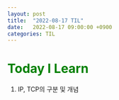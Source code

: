 ```yaml
---
layout: post
title:  "2022-08-17 TIL"
date:   2022-08-17 09:00:00 +0900
categories: TIL
---
```


<span style="color:green">Today I Learn </span>
============================================

1. IP, TCP의 구분 및 개념
